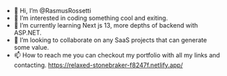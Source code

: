 - 👋 Hi, I’m @RasmusRossetti
- 👀 I’m interested in 
  coding something cool and exiting.
- 🌱 I’m currently learning 
  Next js 13, more depths of backend with ASP.NET.
- 💞️ I’m looking to collaborate 
  on any SaaS projects that can generate some value.
- 📫 How to reach me 
  you can checkout my portfolio with all my links and contacting.
  https://relaxed-stonebraker-f8247f.netlify.app/

<!---
RasmusRossetti/RasmusRossetti is a ✨ special ✨ repository because its `README.md` (this file) appears on your GitHub profile.
You can click the Preview link to take a look at your changes.
--->
